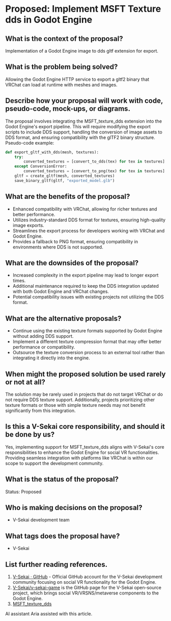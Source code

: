 # Proposed: Implement MSFT Texture dds in Godot Engine

## What is the context of the proposal?

Implementation of a Godot Engine image to dds gltf extension for export.

## What is the problem being solved?

Allowing the Godot Engine HTTP service to export a gltf2 binary that VRChat can load at runtime with meshes and images.

## Describe how your proposal will work with code, pseudo-code, mock-ups, or diagrams.

The proposal involves integrating the MSFT_texture_dds extension into the Godot Engine's export pipeline. This will require modifying the export scripts to include DDS support, handling the conversion of image assets to DDS format, and ensuring compatibility with the glTF2 binary structure. Pseudo-code example:

```python
def export_gltf_with_dds(mesh, textures):
    try:
        converted_textures = [convert_to_dds(tex) for tex in textures]
    except ConversionError:
        converted_textures = [convert_to_png(tex) for tex in textures]
    gltf = create_gltf(mesh, converted_textures)
    save_binary_gltf(gltf, "exported_model.glb")
```

## What are the benefits of the proposal?

- Enhanced compatibility with VRChat, allowing for richer textures and better performance.
- Utilizes industry-standard DDS format for textures, ensuring high-quality image exports.
- Streamlines the export process for developers working with VRChat and Godot Engine.
- Provides a fallback to PNG format, ensuring compatibility in environments where DDS is not supported.

## What are the downsides of the proposal?

- Increased complexity in the export pipeline may lead to longer export times.
- Additional maintenance required to keep the DDS integration updated with both Godot Engine and VRChat changes.
- Potential compatibility issues with existing projects not utilizing the DDS format.

## What are the alternative proposals?

- Continue using the existing texture formats supported by Godot Engine without adding DDS support.
- Implement a different texture compression format that may offer better performance or compatibility.
- Outsource the texture conversion process to an external tool rather than integrating it directly into the engine.

## When might the proposed solution be used rarely or not at all?

The solution may be rarely used in projects that do not target VRChat or do not require DDS texture support. Additionally, projects prioritizing other texture formats or those with simple texture needs may not benefit significantly from this integration.

## Is this a V-Sekai core responsibility, and should it be done by us?

Yes, implementing support for MSFT_texture_dds aligns with V-Sekai's core responsibilities to enhance the Godot Engine for social VR functionalities. Providing seamless integration with platforms like VRChat is within our scope to support the development community.

## What is the status of the proposal?

Status: Proposed <!-- Draft | Proposed | Rejected | Accepted | Deprecated | Superseded by -->

## Who is making decisions on the proposal?

- V-Sekai development team

## What tags does the proposal have?

- V-Sekai

## List further reading references.

1. [V-Sekai · GitHub](https://github.com/v-sekai) - Official GitHub account for the V-Sekai development community focusing on social VR functionality for the Godot Engine.
2. [V-Sekai/v-sekai-game](https://github.com/v-sekai/v-sekai-game) is the GitHub page for the V-Sekai open-source project, which brings social VR/VRSNS/metaverse components to the Godot Engine.
3. [MSFT_texture_dds](https://github.com/KhronosGroup/glTF/blob/main/extensions/2.0/Vendor/MSFT_texture_dds/README.md)

AI assistant Aria assisted with this article.
